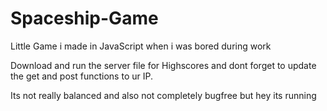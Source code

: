 # Spaceship-Game
Little Game i made in JavaScript when i was bored during work


Download and run the server file for Highscores and dont forget to update the get and post functions to ur IP.

Its not really balanced and also not completely bugfree but hey its running
